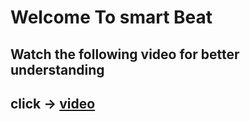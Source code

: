 
# Welcome To smart Beat

## Watch the following video for better understanding

## click -> [video]((https://github.com/aymen-fkir/smartBeat.git/video&Presentation/twiseNight.mp4))


